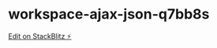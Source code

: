 # workspace-ajax-json-q7bb8s

[Edit on StackBlitz ⚡️](https://stackblitz.com/edit/workspace-ajax-json-q7bb8s)